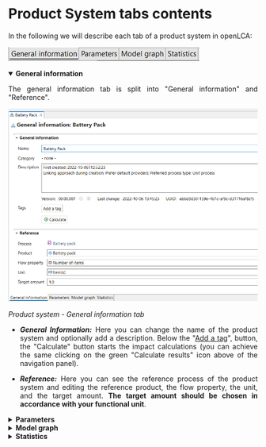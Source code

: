 # Product System tabs contents

<div style='text-align: justify;'>

In the following we will describe each tab of a product system in openLCA:

![](../media/prod_sys_tabs.png)

<details open>
<summary><b>General information</b></summary>

The general information tab is split into "General information" and "Reference". 

![](../media/product_system_general_information_tab.png)

_Product system - General information tab_
	
- _**General Information:**_ Here you can change the name of the product system and optionally add a description. Below the "[Add a tag](../cheat/tags.md)", button, the "Calculate" button starts the impact calculations (you can achieve the same clicking on the green "Calculate results" icon above of the navigation panel).

- _**Reference:**_ Here you can see the reference process of the product system and editing the reference product, the flow property, the unit, and the target amount. **The target amount should be chosen in accordance with your functional unit**. 


</details>


<details>
<summary><b>Parameters</b></summary>

	
At the product system level, you can add "[Parameters](../parameters/parameters.md)"
by selecting the green "+" button at the end of the "Parameters" bar. It is not possible to create new parameters on the product system level, but you can add parameters that are already defined in processes You can customize the parameters you add by selecting one and then and change the amount, the uncertainty or the description. To select multiple parameters at once use your keyboard's "Shift" button. The amounts saved in a product system will override those saved in a process, for the given product system. However, the values saved in the process will not change.

</details>


<details>
<summary><b>Model graph</b></summary>

	
The model graph is a tool to visualize and modify the product system, with all its processes and the connections between them. Check the ["Model graph"](./model_graph.md) section for details.


</details>




<details>
<summary><b>Statistics</b></summary>

The Statistics section gives you some basic numbers and facts about the product system, like the number of processes that compose it, links, whether the graph is connected, and the name of the reference process. If the graph is not connected, there is at least one section that is not linked to the reference process; such a non-connected section cannot be scaled in relation to the reference process, evidently, and thus cannot be calculated. The statistics sheet also provides information about provider linking and processes with the highest in-degree and out-degree. The in-degree counts how many connected input flows a process has. The out-degree shows how many times a process is linked to other processes in the product system. 

![](../media/model_graph_statistics.png)

_Product system's statistics_


</details>


</div>